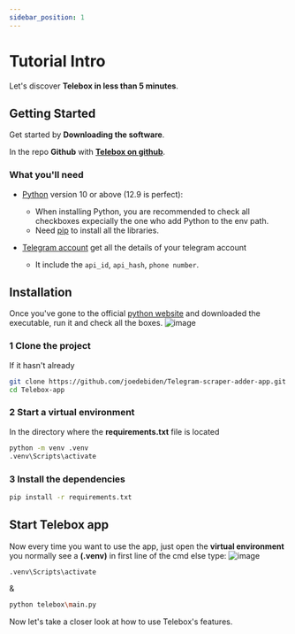 ```yaml
---
sidebar_position: 1
---
```


# Tutorial Intro

Let's discover **Telebox in less than 5 minutes**.

## Getting Started

Get started by **Downloading the software**.

In the repo **Github** with **[Telebox on github](https://github.com/joedebiden/Telegram-scraper-adder-app)**.


### What you'll need

- [Python](https://www.python.org/downloads/release/python-3129/) version 10 or above (12.9 is perfect):
  - When installing Python, you are recommended to check all checkboxes expecially the one who add Python to the env path.
  - Need [pip](https://packaging.python.org/en/latest/tutorials/installing-packages/) to install all the libraries.

- [Telegram account](https://my.telegram.org/auth) get all the details of your telegram account
  - It include the `api_id`, `api_hash`, `phone number`.


## Installation

Once you've gone to the official [python website](https://www.python.org/) and downloaded the executable, run it and check all the boxes.
![image](@site/static/img/python-installer.webp)

### 1 Clone the project
If it hasn't already
```bash
git clone https://github.com/joedebiden/Telegram-scraper-adder-app.git
cd Telebox-app
```

### 2 Start a virtual environment
In the directory where the **requirements.txt** file is located
```bash
python -m venv .venv
.venv\Scripts\activate 
```
### 3 Install the dependencies
```bash
pip install -r requirements.txt
```

## Start Telebox app
Now every time you want to use the app, just open the **virtual environment**
you normally see a **(.venv)** in first line of the cmd else type:
![image](@site/static/img/venv-cmd-show.webp)
```bash
.venv\Scripts\activate 
```
&
```bash
python telebox\main.py 
```

Now let's take a closer look at how to use Telebox's features.